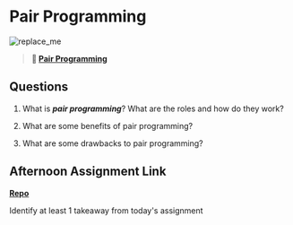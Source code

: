 # Pair Programming

![replace_me](https://codeworks.blob.core.windows.net/public/assets/img/illustrations/placeholder.svg)

> **📖 [Pair Programming](https://codeworksacademy.com/fs-student-guide/resources/wk7/01-Pair-Programming)**

## Questions

1. What is ***pair programming***? What are the roles and how do they work?

2. What are some benefits of pair programming?

3. What are some drawbacks to pair programming?

## Afternoon Assignment Link

**[Repo](https://github.com/uwilledw/<ASSIGNMENT_REPO>)**

Identify at least 1 takeaway from today's assignment
